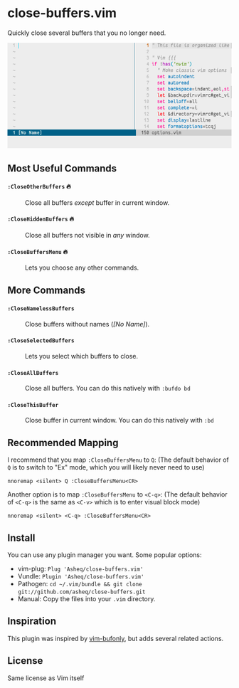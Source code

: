 # close-buffers.vim

Quickly close several buffers that you no longer need.

![demo](https://raw.githubusercontent.com/Asheq/close-buffers.vim/master/img/demo-speed.gif)

## Most Useful Commands

#### `:CloseOtherBuffers` :fire:
&nbsp; &nbsp; &nbsp; &nbsp; &nbsp; Close all buffers *except* buffer in current window.
#### `:CloseHiddenBuffers` :fire:
&nbsp; &nbsp; &nbsp; &nbsp; &nbsp; Close all buffers not visible in *any* window.

#### `:CloseBuffersMenu` :fire:
&nbsp; &nbsp; &nbsp; &nbsp; &nbsp; Lets you choose any other commands.

## More Commands

#### `:CloseNamelessBuffers`
&nbsp; &nbsp; &nbsp; &nbsp; &nbsp; Close buffers without names (*[No Name]*).
    
#### `:CloseSelectedBuffers`
&nbsp; &nbsp; &nbsp; &nbsp; &nbsp; Lets you select which buffers to close.

#### `:CloseAllBuffers`
&nbsp; &nbsp; &nbsp; &nbsp; &nbsp; Close all buffers. You can do this natively with `:bufdo bd`

#### `:CloseThisBuffer`
&nbsp; &nbsp; &nbsp; &nbsp; &nbsp; Close buffer in current window. You can do this natively with `:bd`

## Recommended Mapping

I recommend that you map `:CloseBuffersMenu` to `Q`:
(The default behavior of `Q` is to switch to "Ex" mode, which you will likely never need to use)

    nnoremap <silent> Q :CloseBuffersMenu<CR>

Another option is to map `:CloseBuffersMenu` to `<C-q>`:
(The default behavior of `<C-q>` is the same as `<C-v>` which is to enter visual block mode)

    nnoremap <silent> <C-q> :CloseBuffersMenu<CR>
    
## Install
You can use any plugin manager you want. Some popular options:

- vim-plug: `Plug 'Asheq/close-buffers.vim'`
- Vundle: `Plugin 'Asheq/close-buffers.vim'`
- Pathogen: `cd ~/.vim/bundle && git clone git://github.com/asheq/close-buffers.git`
- Manual: Copy the files into your `.vim` directory.

## Inspiration
This plugin was inspired by [vim-bufonly](https://github.com/schickling/vim-bufonly), but adds
several related actions.

## License
Same license as Vim itself

